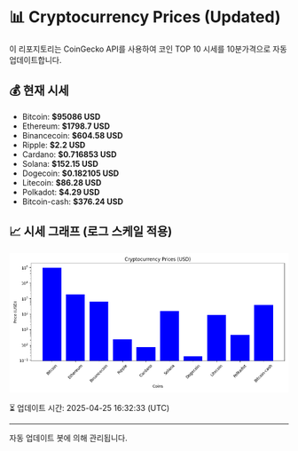 
# 📊 Cryptocurrency Prices (Updated)

이 리포지토리는 CoinGecko API를 사용하여 코인 TOP 10 시세를 10분가격으로 자동 업데이트합니다.

## 💰 현재 시세
- Bitcoin: **$95086 USD**
- Ethereum: **$1798.7 USD**
- Binancecoin: **$604.58 USD**
- Ripple: **$2.2 USD**
- Cardano: **$0.716853 USD**
- Solana: **$152.15 USD**
- Dogecoin: **$0.182105 USD**
- Litecoin: **$86.28 USD**
- Polkadot: **$4.29 USD**
- Bitcoin-cash: **$376.24 USD**

## 📈 시세 그래프 (로그 스케일 적용)
![Crypto Prices](crypto_prices.png)

⏳ 업데이트 시간: 2025-04-25 16:32:33 (UTC)

---
자동 업데이트 봇에 의해 관리됩니다.
